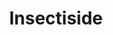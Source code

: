 ---
inv_num: 1991-001
add_credit:
url: 1991-001-insectiside
title: Insectiside
year: '1991'
display_year: '1991'
medium: Video
dims:
pitch: "​Live concert by my sister and I's band."
ps: "​Yeah,....this is how we used to spend our time in the suburbs of Buffalo New
  York. "
live_url:
youtube: https://www.youtube.com/playlist?list=PLIVciZ6unaZRXnGdIy4PaG-tbbj-T6bkz
related_code:
subheading:
download:
commission:
related:
layout: things-i-made
---